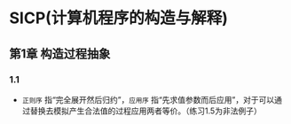 # SICP(计算机程序的构造与解释)

## 第1章 构造过程抽象

### 1.1 
* `正则序` 指“完全展开然后归约”，`应用序` 指“先求值参数而后应用”，对于可以通过替换去模拟产生合法值的过程应用两者等价。（练习1.5为非法例子）